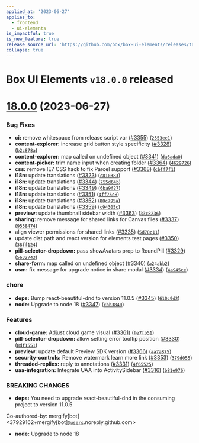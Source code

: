 ```yaml
---
applied_at: '2023-06-27'
applies_to:
  - frontend
  - ui-elements
is_impactful: true
is_new_feature: true
release_source_url: 'https://github.com/box/box-ui-elements/releases/tag/v18.0.0'
collapse: true
---
```


# Box UI Elements `v18.0.0` released

# [18.0.0][1] (2023-06-27)

### Bug Fixes

* **ci:** remove whitespace from release script var  ([#3355][2]) ([`2553ec1`][3])
* **content-explorer:** increase grid button style specificity ([#3328][4]) ([`b2c878a`][5])
* **content-explorer:** map called on undefined object ([#3341][6]) ([`da6ada0`][7])
* **content-picker:** trim name input when creating folder ([#3364][8]) ([`4629726`][9])
* **css:** remove IE7 CSS hack to fix Parcel support ([#3368][10]) ([`cbff7f1`][11])
* **i18n:** update translations ([#3323][12]) ([`c810383`][13])
* **i18n:** update translations ([#3344][14]) ([`755d64b`][15])
* **i18n:** update translations ([#3349][16]) ([`6ba9f27`][17])
* **i18n:** update translations ([#3351][18]) ([`4ff75e8`][19])
* **i18n:** update translations ([#3352][20]) ([`80c795a`][21])
* **i18n:** update translations ([#3359][22]) ([`c94305c`][23])
* **preview:** update thumbnail sidebar width ([#3363][24]) ([`33c8236`][25])
* **sharing:** remove message for shared links for Canvas files ([#3337][26]) ([`9558474`][27])
* align viewer permissions for shared links ([#3335][28]) ([`5d78c11`][29])
* update dist path and react version for elements test pages ([#3350][30]) ([`38ff124`][31])
* **pill-selector-dropdown:** pass showAvatars prop to RoundPill ([#3329][32]) ([`5632743`][33])
* **share-form:** map called on undefined object ([#3340][34]) ([`a24abb2`][35])
* **usm:** fix message for upgrade notice in share modal ([#3334][36]) ([`4a945ce`][37])

### chore

* **deps:** Bump react-beautiful-dnd to version 11.0.5 ([#3345][38]) ([`610c9d2`][39])
* **node:** Upgrade to node 18 ([#3347][40]) ([`cbb3840`][41])

### Features

* **cloud-game:** Adjust cloud game visual ([#3361][42]) ([`fe7fb51`][43])
* **pill-selector-dropdown:** allow setting error tooltip position ([#3330][44]) ([`8df1551`][45])
* **preview:** update default Preview SDK version ([#3366][46]) ([`aa7a875`][47])
* **security-controls:** Remove watermark learn more link ([#3353][48]) ([`379d055`][49])
* **threaded-replies:** reply to annotations ([#3331][50]) ([`4f65525`][51])
* **uaa-integration:** Integrate UAA into ActivitySidebar ([#3316][52]) ([`b81e976`][53])

### BREAKING CHANGES

* **deps:** You need to upgrade react-beautiful-dnd in the consuming project to version 11.0.5

Co-authored-by: mergify\[bot] <37929162+mergify\[bot][`@users`][54].noreply.github.com>

* **node:** Upgrade to node 18

[1]: https://github.com/box/box-ui-elements/compare/v17.1.0...v18.0.0

[2]: https://github.com/box/box-ui-elements/issues/3355

[3]: https://github.com/box/box-ui-elements/commit/2553ec1

[4]: https://github.com/box/box-ui-elements/issues/3328

[5]: https://github.com/box/box-ui-elements/commit/b2c878a

[6]: https://github.com/box/box-ui-elements/issues/3341

[7]: https://github.com/box/box-ui-elements/commit/da6ada0

[8]: https://github.com/box/box-ui-elements/issues/3364

[9]: https://github.com/box/box-ui-elements/commit/4629726

[10]: https://github.com/box/box-ui-elements/issues/3368

[11]: https://github.com/box/box-ui-elements/commit/cbff7f1

[12]: https://github.com/box/box-ui-elements/issues/3323

[13]: https://github.com/box/box-ui-elements/commit/c810383

[14]: https://github.com/box/box-ui-elements/issues/3344

[15]: https://github.com/box/box-ui-elements/commit/755d64b

[16]: https://github.com/box/box-ui-elements/issues/3349

[17]: https://github.com/box/box-ui-elements/commit/6ba9f27

[18]: https://github.com/box/box-ui-elements/issues/3351

[19]: https://github.com/box/box-ui-elements/commit/4ff75e8

[20]: https://github.com/box/box-ui-elements/issues/3352

[21]: https://github.com/box/box-ui-elements/commit/80c795a

[22]: https://github.com/box/box-ui-elements/issues/3359

[23]: https://github.com/box/box-ui-elements/commit/c94305c

[24]: https://github.com/box/box-ui-elements/issues/3363

[25]: https://github.com/box/box-ui-elements/commit/33c8236

[26]: https://github.com/box/box-ui-elements/issues/3337

[27]: https://github.com/box/box-ui-elements/commit/9558474

[28]: https://github.com/box/box-ui-elements/issues/3335

[29]: https://github.com/box/box-ui-elements/commit/5d78c11

[30]: https://github.com/box/box-ui-elements/issues/3350

[31]: https://github.com/box/box-ui-elements/commit/38ff124

[32]: https://github.com/box/box-ui-elements/issues/3329

[33]: https://github.com/box/box-ui-elements/commit/5632743

[34]: https://github.com/box/box-ui-elements/issues/3340

[35]: https://github.com/box/box-ui-elements/commit/a24abb2

[36]: https://github.com/box/box-ui-elements/issues/3334

[37]: https://github.com/box/box-ui-elements/commit/4a945ce

[38]: https://github.com/box/box-ui-elements/issues/3345

[39]: https://github.com/box/box-ui-elements/commit/610c9d2

[40]: https://github.com/box/box-ui-elements/issues/3347

[41]: https://github.com/box/box-ui-elements/commit/cbb3840

[42]: https://github.com/box/box-ui-elements/issues/3361

[43]: https://github.com/box/box-ui-elements/commit/fe7fb51

[44]: https://github.com/box/box-ui-elements/issues/3330

[45]: https://github.com/box/box-ui-elements/commit/8df1551

[46]: https://github.com/box/box-ui-elements/issues/3366

[47]: https://github.com/box/box-ui-elements/commit/aa7a875

[48]: https://github.com/box/box-ui-elements/issues/3353

[49]: https://github.com/box/box-ui-elements/commit/379d055

[50]: https://github.com/box/box-ui-elements/issues/3331

[51]: https://github.com/box/box-ui-elements/commit/4f65525

[52]: https://github.com/box/box-ui-elements/issues/3316

[53]: https://github.com/box/box-ui-elements/commit/b81e976

[54]: https://github.com/users
